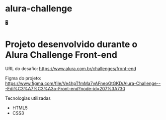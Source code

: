 # alura-challenge
🖥️ <h1>Projeto desenvolvido durante o Alura Challenge Front-end</h1>

URL do desafio: https://www.alura.com.br/challenges/front-end

Figma do projeto: https://www.figma.com/file/Ve4hpTfmMa7yAFneoGtGKD/Alura-Challenge---Edi%C3%A7%C3%A3o-Front-end?node-id=207%3A730

Tecnologias utilizadas
* HTML5
* CSS3
